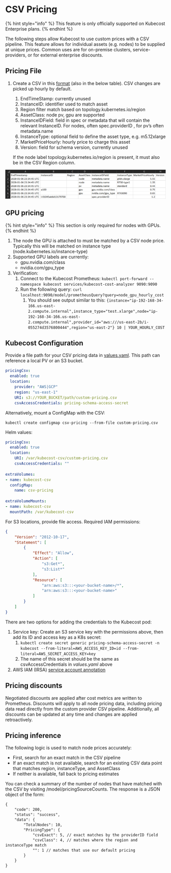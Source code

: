 # CSV Pricing

{% hint style="info" %}
This feature is only officially supported on Kubecost Enterprise plans.
{% endhint %}

The following steps allow Kubecost to use custom prices with a CSV pipeline. This feature allows for individual assets (e.g. nodes) to be supplied at unique prices. Common uses are for on-premise clusters, service-providers, or for external enterprise discounts.

## Pricing File

1.  Create a CSV in this [format](https://github.com/kubecost/cost-analyzer-helm-chart/blob/develop/cost-analyzer/custom-pricing.csv) (also in the below table). CSV changes are picked up hourly by default.

    1. EndTimeStamp: currently unused
    2. InstanceID: identifier used to match asset
    3. Region filter match based on topology.kubernetes.io/region
    4. AssetClass: node pv, gpu are supported
    5. InstanceIDField: field in spec or metadata that will contain the relevant InstanceID. For nodes, often spec.providerID , for pv’s often metadata.name
    6. InstanceType: optional field to define the asset type, e.g. m5.12xlarge
    7. MarketPriceHourly: hourly price to charge this asset
    8. Version: field for schema version, currently unused

    If the node label topology.kubernetes.io/region is present, it must also be in the CSV Region column.

![Pricing table](/images/pricing.png)

## GPU pricing

{% hint style="info" %}
This section is only required for nodes with GPUs.
{% endhint %}

1. The node the GPU is attached to must be matched by a CSV node price. Typically this will be matched on instance type (node.kubernetes.io/instance-type)
2. Supported GPU labels are currently:
   * gpu.nvidia.com/class
   * nvidia.com/gpu\_type
3. Verification:
   1. Connect to the Kubecost Prometheus: `kubectl port-forward --namespace kubecost services/kubecost-cost-analyzer 9090:9090`
   2. Run the following query: `curl localhost:9090/model/prometheusQuery?query=node_gpu_hourly_cost`
      1. You should see output similar to this: `{instance="ip-192-168-34-166.us-east-2.compute.internal",instance_type="test.xlarge",node="ip-192-168-34-166.us-east-2.compute.internal",provider_id="aws:///us-east-2b/i-055274d3576800444",region="us-east-2"} 10 | YOUR_HOURLY_COST`

## Kubecost Configuration

Provide a file path for your CSV pricing data in [values.yaml](https://github.com/kubecost/cost-analyzer-helm-chart/blob/develop/cost-analyzer/values-custom-pricing.yaml). This path can reference a local PV or an S3 bucket.

```yaml
pricingCsv:
  enabled: true
  location:
    provider: "AWS|GCP"
    region: "us-east-1"
    URI: s3://YOUR_BUCKET/path/custom-pricing.csv
    csvAccessCredentials: pricing-schema-access-secret
```

Alternatively, mount a ConfigMap with the CSV:

```
kubectl create configmap csv-pricing --from-file custom-pricing.csv
```

Helm values:

```yaml
pricingCsv:
  enabled: true
  location:
    URI: /var/kubecost-csv/custom-pricing.csv
    csvAccessCredentials: ""

extraVolumes:
- name: kubecost-csv
  configMap:
    name: csv-pricing

extraVolumeMounts:
- name: kubecost-csv
  mountPath: /var/kubecost-csv
```

For S3 locations, provide file access. Required IAM permissions:

```json
{
    "Version": "2012-10-17",
    "Statement": [
        {
            "Effect": "Allow",
            "Action": [
                "s3:Get*",
                "s3:List*"
            ],
            "Resource": [
                "arn:aws:s3:::<your-bucket-name>/*",
                "arn:aws:s3:::<your-bucket-name>"
            ]
        }
    ]
}
```

There are two options for adding the credentials to the Kubecost pod:

1. Service key: Create an S3 service key with the permissions above, then add its ID and access key as a K8s secret:
   1. `kubectl create secret generic pricing-schema-access-secret -n kubecost --from-literal=AWS_ACCESS_KEY_ID=id --from-literal=AWS_SECRET_ACCESS_KEY=key`
   2. The name of this secret should be the same as csvAccessCredentials in _values.yaml_ above
2. AWS IAM (IRSA) [service account annotation](https://docs.aws.amazon.com/eks/latest/userguide/adot-iam.html)

## Pricing discounts

Negotiated discounts are applied after cost metrics are written to Prometheus. Discounts will apply to all node pricing data, including pricing data read directly from the custom provider CSV pipeline. Additionally, all discounts can be updated at any time and changes are applied retroactively.

## Pricing inference

The following logic is used to match node prices accurately:

* First, search for an exact match in the CSV pipeline
* If an exact match is not available, search for an existing CSV data point that matches region, instanceType, and AssetClass
* If neither is available, fall back to pricing estimates

You can check a summary of the number of nodes that have matched with the CSV by visiting /model/pricingSourceCounts. The response is a JSON object of the form:

```
{
    "code": 200,
    "status": "success",
    "data": {
        "TotalNodes": 10,
        "PricingType": {
            "csvExact": 5, // exact matches by the providerID field
            "csvClass": 4, // matches where the region and instanceType match
            "": 1 // matches that use our default pricing
        }
    }
}
```
